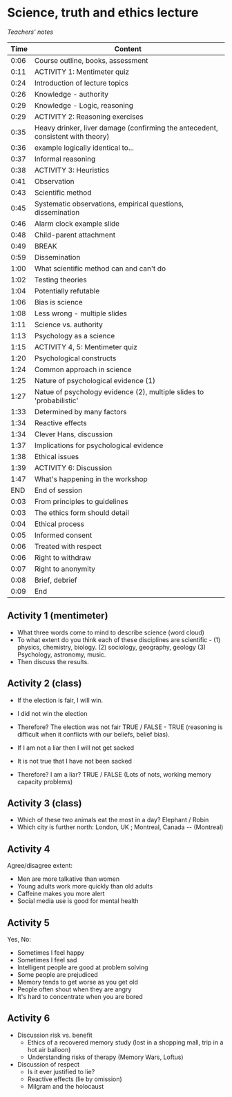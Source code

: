 # Science, truth and ethics lecture

_Teachers' notes_

| Time | Content|
| ---- | ------ |
| 0:06 | Course outline, books, assessment  |
| 0:11 | ACTIVITY 1: Mentimeter quiz |
| 0:24 | Introduction of lecture topics |
| 0:26 | Knowledge - authority |
| 0:29 | Knowledge - Logic, reasoning |
| 0:29 | ACTIVITY 2: Reasoning exercises |
| 0:35 | Heavy drinker, liver damage (confirming the antecedent, consistent with theory) |
| 0:36 | example logically identical to... |
| 0:37 | Informal reasoning |
| 0:38 | ACTIVITY 3: Heuristics |
| 0:41 | Observation |
| 0:43 | Scientific method |
| 0:45 | Systematic observations, empirical questions, dissemination |
| 0:46 | Alarm clock example slide |
| 0:48 | Child-parent attachment |
| 0:49 | BREAK |
| 0:59 | Dissemination |
| 1:00 | What scientific method can and can't do |
| 1:02 | Testing theories |
| 1:04 | Potentially refutable |
| 1:06 | Bias is science |
| 1:08 | Less wrong - multiple slides |
| 1:11 | Science vs. authority |
| 1:13 | Psychology as a science |
| 1:15 | ACTIVITY 4, 5: Mentimeter quiz |
| 1:20 | Psychological constructs |
| 1:24 | Common approach in science |
| 1:25 | Nature of psychological evidence (1) |
| 1:27 | Natue of psychology evidence (2), multiple slides to 'probabilistic' |
| 1:33 | Determined by many factors |
| 1:34 | Reactive effects |
| 1:34 | Clever Hans, discussion |
| 1:37 | Implications for psychological evidence |
| 1:38 | Ethical issues |
| 1:39 | ACTIVITY 6: Discussion |
| 1:47 | What's happening in the workshop |
| END  | End of session |
| 0:03 | From principles to guidelines |
| 0:03 | The ethics form should detail |
| 0:04 | Ethical process |
| 0:05 | Informed consent |
| 0:06 | Treated with respect |
| 0:06 | Right to withdraw |
| 0:07 | Right to anonymity |
| 0:08 | Brief, debrief |
| 0:09 | End |


## Activity 1 (mentimeter)

- What three words come to mind to describe science (word cloud)
- To what extent do you think each of these disciplines are scientific - (1) physics, chemistry, biology. (2) sociology, geography, geology (3) Psychology, astronomy, music. 
- Then discuss the results. 

## Activity 2 (class)

- If the election is fair, I will win.
- I did not win the election
- Therefore? The election was not fair TRUE / FALSE - TRUE (reasoning is difficult when it conflicts with our beliefs, belief bias).

- If I am not a liar then I will not get sacked
- It is not true that I have not been sacked
- Therefore? I am a liar? TRUE / FALSE (Lots of nots, working memory capacity problems)

## Activity 3 (class)

- Which of these two animals eat the most in a day? Elephant / Robin
- Which city is further north: London, UK ; Montreal, Canada -- (Montreal)

## Activity 4

Agree/disagree extent:

- Men are more talkative than women
- Young adults work more quickly than old adults
- Caffeine makes you more alert
- Social media use is good for mental health

## Activity 5

Yes, No:

- Sometimes I feel happy
- Sometimes I feel sad
- Intelligent people are good at problem solving
- Some people are prejudiced
- Memory tends to get worse as you get old
- People often shout when they are angry
- It's hard to concentrate when you are bored

## Activity 6

- Discussion risk vs. benefit 
  - Ethics of a recovered memory study (lost in a shopping mall, trip in a hot air balloon)
  - Understanding risks of therapy (Memory Wars, Loftus)
- Discussion of respect
  - Is it ever justified to lie?
  - Reactive effects (lie by omission)
  - Milgram and the holocaust

